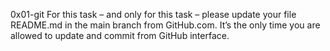 0x01-git
For this task – and only for this task – please update your file README.md in the main branch from GitHub.com. It’s the only time you are allowed to update and commit from GitHub interface.
